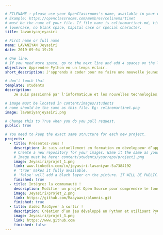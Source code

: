 ```yaml
---

# FILENAME : please use your OpenClassrooms's name, available in your url.
# Example: https://openclassrooms.com/membres/celinemartinet
# must be the name of your file. If file name is celinemartinet.md, title is celinemartinet.
# lowercase, no blank space, Capital case or special character.
title: lavaniyanjeyasiri

# First name or full name
name: LAVANIYAN Jeyasiri
date: 2019-09-04 19:20

# One line.
# If you need more space, go to the next line and add 4 spaces on the left, as in 'description'.
objective: Apprendre Python en un temps éclair.
short_description: J'apprends à coder pour me faire une nouvelle jeunesse et ainsi qu’une reconversion professionnel.

# don't touch that
template: students
description:
    Je suis passionné par l'informatique et les nouvelles technologies, au jour d'aujourd'hui par pure hasard je me suis laissé tenter par la découverte du codage et ceci est devenue enfin ma vocation.

# image must be located in content/images/students
# name should be the same as this file. Eg: celinemartinet.png
image: lavaniyanjeyasiri.png

# Change this to True when you do you pull request.
public: true

# You need to keep the exact same structure for each new project.
projects:
  - title: Présentez-vous !
    description: Je suis actuellement en formation en développeur d’application Python chez Openclassrooms. Mais également en plein reconversion professionnel après plusieurs années dans le monde du transport et de la logistique, j'ai trouvé par pure hasard ma vocation dans le codage. Je suis un grand passionné par le digital et les nouvelles technologies qui apparaissent chaque jour. N’hésitez pas donc à me solliciter via le lien de ma page LinkedIn ici en bas et je suis prêt à échanger sur tous les sujets.
    # Create a new repository for your images. Name it the same as your nickname and profile picture.
    # Image must be here: content/students/yourrepo/project1.png
    image: Jeyasiri/projet_1.png
    link: www.linkedin.com/in/jeyasiri-lavaniyan-5a7384192
    # 'true' makes it fully available.
    # 'false' will add a black layer on the picture. IT WILL BE PUBLIC!
    finished: true
  - title: Intégrez la communauté !
    description: Modifier un projet Open Source pour comprendre le fonctionnement de Git, de Github et des pull requests. 
    image: Jeyasiri/projet_2.png
    link: https://github.com/Maayaavi/alumnis.git
    finished: true
  - title: Aidez MacGyver à sortir !
    description: Création d’un jeu développé en Python et utilisant PyGame.
    image: Jeyasiri/projet_3.png
    link: https://www.github.com
    finished: false
---
```

